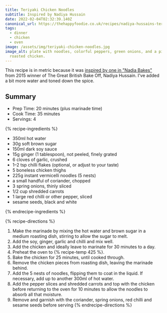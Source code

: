 ```yaml
---
title: Teriyaki Chicken Noodles
subtitle: Inspired by Nadiya Hussain
date: 2022-02-04T02:32:39.140Z
canonical_url: https://thehappyfoodie.co.uk/recipes/nadiya-hussains-teriyaki-chicken-noodles/
tags:
  - dinner
  - chicken
  - oven
image: /assets/img/teriyaki-chicken-noodles.jpg
image_alt: plate with noodles, colorful peppers, green onions, and a piece of
  roasted chicken.
---
```

This recipe is in metric because it was [inspired by one in "Nadia Bakes"](https://thehappyfoodie.co.uk/recipes/nadiya-hussains-teriyaki-chicken-noodles/) from 2015 winner of The Great British Bake Off, Nadiya Hussain. I've added a bit more water and toned down the spice.

## Summary
- Prep Time: 20 minutes (plus marinade time)
- Cook Time: 35 minutes
- Servings: 4

{% recipe-ingredients %}

- 350ml hot water
- 30g soft brown sugar
- 150ml dark soy sauce
- 15g ginger (1 tablespoon), not peeled, finely grated
- 6 cloves of garlic, crushed
- 1–2 tsp chilli flakes (optional, or adjust to your taste)
- 5 boneless chicken thighs
- 225g instant vermicelli noodles (5 nests)
- a small handful of coriander, chopped
- 3 spring onions, thinly sliced
- 1/2 cup shredded carrots
- 1 large red chilli or other pepper, sliced
- sesame seeds, black and white

{% endrecipe-ingredients %}

{% recipe-directions %}

1. Make the marinade by mixing the hot water and brown sugar in a medium roasting dish, stirring to allow the sugar to melt.
1. Add the soy, ginger, garlic and chilli and mix well.
1. Add the chicken and ideally leave to marinate for 30 minutes to a day.
1. Preheat the oven to {% recipe-temp 425 %}.
1. Bake the chicken for 25 minutes, until cooked through.
1. Remove the chicken pieces from roasting dish, leaving the marinade behind.
1. Add the 5 nests of noodles, flipping them to coat in the liquid. If necessary, add up to another 300ml of hot water.
1. Add the pepper slices and shredded carrots and top with the chicken before returning to the oven for 10 minutes to allow the noodles to absorb all that moisture.
1. Remove and garnish with the coriander, spring onions, red chilli and sesame seeds before serving
{% endrecipe-directions %}
